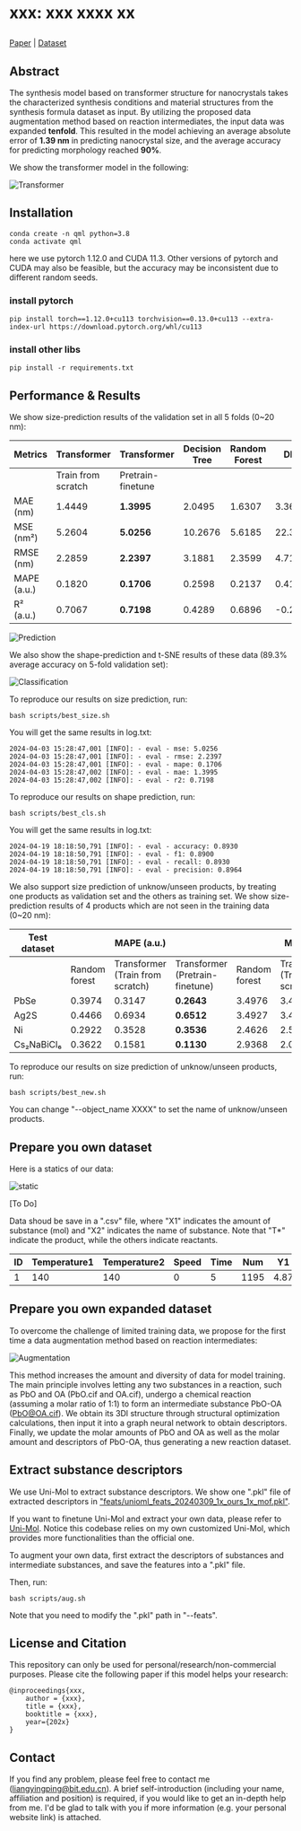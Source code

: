 # <p>  <b>xxx: xxx xxxx xx </b> </p>

[Paper]() | [Dataset]()

## Abstract 

The synthesis model based on transformer structure for nanocrystals takes the characterized synthesis conditions and material structures from the synthesis formula dataset as input. By utilizing the proposed data augmentation method based on reaction intermediates, the input data was expanded **tenfold**. This resulted in the model achieving an average absolute error of **1.39 nm** in predicting nanocrystal size, and the average accuracy for predicting morphology reached **90%**.

We show the transformer model in the following:

![Transformer](assets/transformer.png)


## Installation
```
conda create -n qml python=3.8
conda activate qml
```

here we use pytorch 1.12.0 and CUDA 11.3. Other versions of pytorch and CUDA may also be feasible, but the accuracy may be inconsistent due to different random seeds.

### install pytorch
```
pip install torch==1.12.0+cu113 torchvision==0.13.0+cu113 --extra-index-url https://download.pytorch.org/whl/cu113

```

### install other libs
```
pip install -r requirements.txt
```

## Performance & Results

We show size-prediction results of the validation set in all 5 folds (0~20 nm):

| Metrics | Transformer | Transformer | Decision Tree | Random Forest | DNN | LSTM |
|---------|-------------|-------------|-------------|-------------|-------------|------------------------|
|         | Train from scratch | Pretrain-finetune |               |               |                             |                        |
| MAE (nm) | 1.4449 | **1.3995** | 2.0495 | 1.6307 | 3.3697 | 1.5570 |
| MSE (nm²) | 5.2604 | **5.0256** | 10.2676 | 5.6185 | 22.3104 | 5.9962 |
| RMSE (nm) | 2.2859 | **2.2397** | 3.1881 | 2.3599 | 4.7151 | 2.4461 |
| MAPE (a.u.) | 0.1820 | **0.1706** | 0.2598 | 0.2137 | 0.4178 | 0.1930 |
| R² (a.u.) | 0.7067 | **0.7198** | 0.4289 | 0.6896 | -0.2546 | 0.6629 |

![Prediction](assets/prediction.png)

We also show the shape-prediction and t-SNE results of these data (89.3% average accuracy on 5-fold validation set):

![Classification](assets/classification.png)

To reproduce our results on size prediction, run:
```
bash scripts/best_size.sh
```

You will get the same results in log.txt:
```
2024-04-03 15:28:47,001 [INFO]: - eval - mse: 5.0256
2024-04-03 15:28:47,001 [INFO]: - eval - rmse: 2.2397
2024-04-03 15:28:47,001 [INFO]: - eval - mape: 0.1706
2024-04-03 15:28:47,002 [INFO]: - eval - mae: 1.3995
2024-04-03 15:28:47,002 [INFO]: - eval - r2: 0.7198
```

To reproduce our results on shape prediction, run:
```
bash scripts/best_cls.sh
```

You will get the same results in log.txt:
```
2024-04-19 18:18:50,791 [INFO]: - eval - accuracy: 0.8930
2024-04-19 18:18:50,791 [INFO]: - eval - f1: 0.8900
2024-04-19 18:18:50,791 [INFO]: - eval - recall: 0.8930
2024-04-19 18:18:50,791 [INFO]: - eval - precision: 0.8964
```

We also support size prediction of unknow/unseen products, by treating one products as validation set and the others as training set. We show size-prediction results of 4 products which are not seen in the training data (0~20 nm):

| Test dataset | | MAPE (a.u.) | | | MAE (nm) | | | R² (a.u.) | |
|--------------|-------------|-------------|-------------|-------------|-------------|-------------|-------------|-------------|-------------|
|              | Random forest | Transformer (Train from scratch) | Transformer (Pretrain-finetune) | Random forest | Transformer (Train from scratch) | Transformer (Pretrain-finetune) | Random forest | Transformer (Train from scratch) | Transformer (Pretrain-finetune) |
| PbSe         | 0.3974 | 0.3147 | **0.2643** | 3.4976 | 3.4941 | **2.6522** | -6.4040 | -0.1443 | **0.3853** |
| Ag2S         | 0.4466 | 0.6934 | **0.6512** | 3.4927 | 3.4786 | **3.1903** | -2.5640 | 0.1936 | **0.4056** |
| Ni           | 0.2922 | 0.3528 | **0.3536** | 2.4626 | 2.5411 | **2.0056** | -3.2779 | 0.2022 | **0.4200** |
| Cs₂NaBiCl₆   | 0.3622 | 0.1581 | **0.1130** | 2.9368 | 2.0923 | **1.4805** | -0.4251 | 0.3742 | **0.6910** |

To reproduce our results on size prediction of unknow/unseen products, run:
```
bash scripts/best_new.sh
```

You can change "--object_name XXXX" to set the name of unknow/unseen products.

## Prepare you own dataset

Here is a statics of our data:

![static](assets/static.png)

[To Do]

Data shoud be save in a ".csv" file, where "X1" indicates the amount of substance (mol) and "X2" indicates the name of substance. Note that "T*" indicate the product, while the others indicate reactants.

| ID | Temperature1 | Temperature2 | Speed | Time | Num  | Y1   | Y2   | Y3 | T1 | T2  | A1 | B1 | C1     | D1    | E1    | F1    | G1 | H1 | I1 | J1 | K1 | L1 | M1 | A2  | B2 | C2  | D2  | E2 | F2 | G2 | H2 | I2 | J2 | K2 | L2 | M2         |
|----|--------------|--------------|-------|------|------|------|------|----|----|-----|----|----|--------|-------|-------|-------|----|----|----|----|----|----|----|-----|----|-----|-----|----|----|----|----|----|----|----|----|-----------|
| 1  | 140          | 140          | 0     | 5    | 1195 | 4.87 | 6.49 | 9  | 1  | PbSe| 5  | 5  | 46.875 | 5.015 | 5.605 | 22.214| 0  | 0  | 0  | 0  | 0  | 0  | 0  | PbO | Se | ODE | OLA | TOP| OA | PlaceHolder | PlaceHolder | PlaceHolder | PlaceHolder | PlaceHolder | PlaceHolder | PlaceHolder |

## Prepare you own expanded dataset

To overcome the challenge of limited training data, we propose for the first time a data augmentation method based on reaction intermediates:

![Augmentation](assets/augmentation.png)

This method increases the amount and diversity of data for model training. The main principle involves letting any two substances in a reaction, such as PbO and OA (PbO.cif and OA.cif), undergo a chemical reaction (assuming a molar ratio of 1:1) to form an intermediate substance PbO-OA (PbO@OA.cif). We obtain its 3Dl structure through structural optimization calculations, then input it into a graph neural network to obtain descriptors. Finally, we update the molar amounts of PbO and OA as well as the molar amount and descriptors of PbO-OA, thus generating a new reaction dataset.

## Extract substance descriptors

We use Uni-Mol to extract substance descriptors. We show one ".pkl" file of extracted descriptors in ["feats/unioml_feats_20240309_1x_ours_1x_mof.pkl"](feats\unioml_feats_20240309_1x_ours_1x_mof.pkl).

If you want to finetune Uni-Mol and extract your own data, please refer to [Uni-Mol](Uni-Mol/README.md). Notice this codebase relies on my own customized Uni-Mol, which provides more functionalities than the official one.

To augment your own data, first extract the descriptors of substances and intermediate substances, and save the features into a ".pkl" file.

Then, run:
```
bash scripts/aug.sh
```

Note that you need to modify the ".pkl" path in "--feats".

## License and Citation
This repository can only be used for personal/research/non-commercial purposes. Please cite the following paper if this model helps your research:

```
@inproceedings{xxx,
    author = {xxx},
    title = {xxx},
    booktitle = {xxx},
    year={202x}
}
```

## Contact
If you find any problem, please feel free to contact me (liangyingping@bit.edu.cn). A brief self-introduction (including your name, affiliation and position) is required, if you would like to get an in-depth help from me. I'd be glad to talk with you if more information (e.g. your personal website link) is attached.
